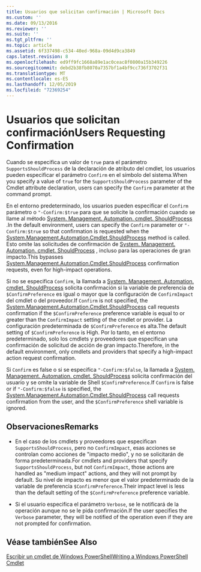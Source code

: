 ```yaml
---
title: Usuarios que solicitan confirmación | Microsoft Docs
ms.custom: ''
ms.date: 09/13/2016
ms.reviewer: ''
ms.suite: ''
ms.tgt_pltfrm: ''
ms.topic: article
ms.assetid: 6f337498-c534-40ed-968a-09d4d9ca3849
caps.latest.revision: 8
ms.openlocfilehash: ed9ff9fc1668a89e1ac0ceac8f0800a15b349226
ms.sourcegitcommit: debd2b38fb8070a7357bf1a4bf9cc736f3702f31
ms.translationtype: MT
ms.contentlocale: es-ES
ms.lasthandoff: 12/05/2019
ms.locfileid: "72369254"
---
```

# <a name="users-requesting-confirmation"></a><span data-ttu-id="84d3c-102">Usuarios que solicitan confirmación</span><span class="sxs-lookup"><span data-stu-id="84d3c-102">Users Requesting Confirmation</span></span>

<span data-ttu-id="84d3c-103">Cuando se especifica un valor de `true` para el parámetro `SupportsShouldProcess` de la declaración de atributo del cmdlet, los usuarios pueden especificar el parámetro `Confirm` en el símbolo del sistema.</span><span class="sxs-lookup"><span data-stu-id="84d3c-103">When you specify a value of `true` for the `SupportsShouldProcess` parameter of the Cmdlet attribute declaration, users can specify the `Confirm` parameter at the command prompt.</span></span>

<span data-ttu-id="84d3c-104">En el entorno predeterminado, los usuarios pueden especificar el `Confirm` parámetro o `"-Confirm:$true` para que se solicite la confirmación cuando se llame al método [System. Management. Automation. cmdlet. ShouldProcess](/dotnet/api/System.Management.Automation.Cmdlet.ShouldProcess) .</span><span class="sxs-lookup"><span data-stu-id="84d3c-104">In the default environment, users can specify the `Confirm` parameter or `"-Confirm:$true` so that confirmation is requested when the [System.Management.Automation.Cmdlet.ShouldProcess](/dotnet/api/System.Management.Automation.Cmdlet.ShouldProcess) method is called.</span></span> <span data-ttu-id="84d3c-105">Esto omite las solicitudes de confirmación de [System. Management. Automation. cmdlet. ShouldProcess](/dotnet/api/System.Management.Automation.Cmdlet.ShouldProcess) , incluso para las operaciones de gran impacto.</span><span class="sxs-lookup"><span data-stu-id="84d3c-105">This bypasses [System.Management.Automation.Cmdlet.ShouldProcess](/dotnet/api/System.Management.Automation.Cmdlet.ShouldProcess) confirmation requests, even for high-impact operations.</span></span>

<span data-ttu-id="84d3c-106">Si no se especifica `Confirm`, la llamada a [System. Management. Automation. cmdlet. ShouldProcess](/dotnet/api/System.Management.Automation.Cmdlet.ShouldProcess) solicita confirmación si la variable de preferencia de `$ConfirmPreference` es igual o mayor que la configuración de `ConfirmImpact` del cmdlet o del proveedor.</span><span class="sxs-lookup"><span data-stu-id="84d3c-106">If `Confirm` is not specified, the [System.Management.Automation.Cmdlet.ShouldProcess](/dotnet/api/System.Management.Automation.Cmdlet.ShouldProcess) call requests confirmation if the `$ConfirmPreference` preference variable is equal to or greater than the `ConfirmImpact` setting of the cmdlet or provider.</span></span> <span data-ttu-id="84d3c-107">La configuración predeterminada de `$ConfirmPreference` es alta.</span><span class="sxs-lookup"><span data-stu-id="84d3c-107">The default setting of `$ConfirmPreference` is High.</span></span> <span data-ttu-id="84d3c-108">Por lo tanto, en el entorno predeterminado, solo los cmdlets y proveedores que especifican una confirmación de solicitud de acción de gran impacto.</span><span class="sxs-lookup"><span data-stu-id="84d3c-108">Therefore, in the default environment, only cmdlets and providers that specify a high-impact action request confirmation.</span></span>

<span data-ttu-id="84d3c-109">Si `Confirm` es false o si se especifica `"-Confirm:$false`, la llamada a [System. Management. Automation. cmdlet. ShouldProcess](/dotnet/api/System.Management.Automation.Cmdlet.ShouldProcess) solicita confirmación del usuario y se omite la variable de Shell `$ConfirmPreference`.</span><span class="sxs-lookup"><span data-stu-id="84d3c-109">If `Confirm` is false or if `"-Confirm:$false` is specified, the [System.Management.Automation.Cmdlet.ShouldProcess](/dotnet/api/System.Management.Automation.Cmdlet.ShouldProcess) call requests confirmation from the user, and the `$ConfirmPreference` shell variable is ignored.</span></span>

## <a name="remarks"></a><span data-ttu-id="84d3c-110">Observaciones</span><span class="sxs-lookup"><span data-stu-id="84d3c-110">Remarks</span></span>

- <span data-ttu-id="84d3c-111">En el caso de los cmdlets y proveedores que especifican `SupportsShouldProcess`, pero no `ConfirmImpact`, esas acciones se controlan como acciones de "impacto medio", y no se solicitarán de forma predeterminada.</span><span class="sxs-lookup"><span data-stu-id="84d3c-111">For cmdlets and providers that specify `SupportsShouldProcess`, but not `ConfirmImpact`, those actions are handled as "medium impact" actions, and they will not prompt by default.</span></span> <span data-ttu-id="84d3c-112">Su nivel de impacto es menor que el valor predeterminado de la variable de preferencia `$ConfirmPreference`.</span><span class="sxs-lookup"><span data-stu-id="84d3c-112">Their impact level is less than the default setting of the `$ConfirmPreference` preference variable.</span></span>

- <span data-ttu-id="84d3c-113">Si el usuario especifica el parámetro `Verbose`, se le notificará de la operación aunque no se le pida confirmación.</span><span class="sxs-lookup"><span data-stu-id="84d3c-113">If the user specifies the `Verbose` parameter, they will be notified of the operation even if they are not prompted for confirmation.</span></span>

## <a name="see-also"></a><span data-ttu-id="84d3c-114">Véase también</span><span class="sxs-lookup"><span data-stu-id="84d3c-114">See Also</span></span>

[<span data-ttu-id="84d3c-115">Escribir un cmdlet de Windows PowerShell</span><span class="sxs-lookup"><span data-stu-id="84d3c-115">Writing a Windows PowerShell Cmdlet</span></span>](./writing-a-windows-powershell-cmdlet.md)
